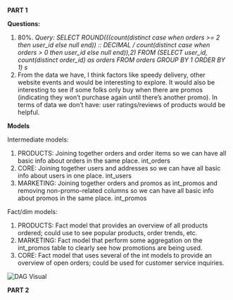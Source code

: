 **PART 1**

**Questions:**
1. 80%. 
    *Query: SELECT ROUND(((count(distinct case when orders >= 2 then user_id else null end)) :: DECIMAL / count(distinct case when orders > 0 then user_id else null     end)),2) FROM (SELECT user_id, count(distinct order_id) as orders FROM orders GROUP BY 1 ORDER BY 1) s*
2. From the data we have, I think factors like speedy delivery, other website events and would be interesting to explore. It would also be interesting to see if some folks only buy when there are promos (indicating they won’t purchase again until there’s another promo). In terms of data we don’t have: user ratings/reviews of products would be helpful.

**Models**

Intermediate models:

1. PRODUCTS: Joining together orders and order items so we can have all basic info about orders in the same place. int_orders
2. CORE: Joining together users and addresses so we can have all basic info about users in one place. int_users
3. MARKETING: Joining together orders and promos as int_promos and removing non-promo-related columns so we can have all basic info about promos in the same     place. int_promos


Fact/dim models: 

1. PRODUCTS: Fact model that provides an overview of all products ordered; could use to see popular products, order trends, etc.
2. MARKETING: Fact model that perform some aggregation on the int_promos table to clearly see how promotions are being used.
3. CORE: Fact model that uses several of the int models to provide an overview of open orders; could be used for customer service inquiries. 

<img
src="https://github.com/sageva/course-dbt/blob/main/greenery/Screen%20Shot%202022-03-12%20at%2010.31.44%20PM.png"
raw=true
alt="DAG Visual"
style="margin-right: 10px;"
/>

**PART 2**
